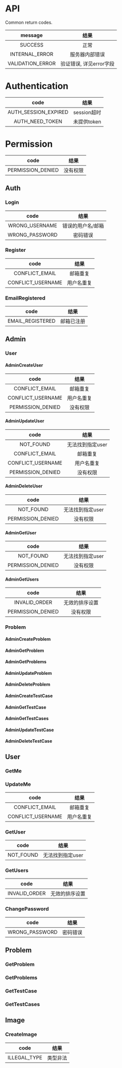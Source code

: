 # API
Common return codes.

|        message         |         结果          |
|:----------------------:|:--------------------:|
|        SUCCESS         |         正常          |
|     INTERNAL_ERROR     |     服务器内部错误      |
|    VALIDATION_ERROR    | 验证错误, 详见error字段 |


# Authentication

|         code         |       结果       |
|:--------------------:|:---------------:|
| AUTH_SESSION_EXPIRED |   session超时    |
|   AUTH_NEED_TOKEN    |   未提供token    |

# Permission

|            code            |         结果          |
|:--------------------------:|:--------------------:|
|     PERMISSION_DENIED      |        没有权限        |

## Auth

### Login

|         code       |         结果          |
|:------------------:|:--------------------:|
|   WRONG_USERNAME   |    错误的用户名/邮箱    |
|   WRONG_PASSWORD   |       密码错误        |

### Register

|            code            |         结果          |
|:--------------------------:|:--------------------:|
|      CONFLICT_EMAIL       |       邮箱重复        |
|     CONFLICT_USERNAME     |       用户名重复       |

### EmailRegistered

|            code            |         结果          |
|:--------------------------:|:--------------------:|
|      EMAIL_REGISTERED      |       邮箱已注册       |

## Admin

### User

#### AdminCreateUser

|           code          |         结果          |
|:-----------------------:|:--------------------:|
|     CONFLICT_EMAIL     |        邮箱重复        |
|    CONFLICT_USERNAME   |       用户名重复       |
|   PERMISSION_DENIED    |        没有权限        |

#### AdminUpdateUser

|           code          |         结果          |
|:-----------------------:|:--------------------:|
|        NOT_FOUND        |     无法找到指定user   |
|     CONFLICT_EMAIL     |        邮箱重复        |
|    CONFLICT_USERNAME   |       用户名重复       |
|    PERMISSION_DENIED   |        没有权限        |

#### AdminDeleteUser

|           code          |         结果          |
|:-----------------------:|:--------------------:|
|        NOT_FOUND        |     无法找到指定user   |
|    PERMISSION_DENIED    |       没有权限        |

#### AdminGetUser

|           code          |         结果          |
|:-----------------------:|:--------------------:|
|        NOT_FOUND        |     无法找到指定user   |
|    PERMISSION_DENIED    |        没有权限       |

#### AdminGetUsers

|           code          |         结果         |
|:-----------------------:|:-------------------:|
|      INVALID_ORDER      |     无效的排序设置     |
|    PERMISSION_DENIED    |        没有权限       |

### Problem

#### AdminCreateProblem
#### AdminGetProblem
#### AdminGetProblems
#### AdminUpdateProblem
#### AdminDeleteProblem

#### AdminCreateTestCase
#### AdminGetTestCase
#### AdminGetTestCases
#### AdminUpdateTestCase
#### AdminDeleteTestCase

## User

### GetMe

### UpdateMe

|           code          |         结果          |
|:-----------------------:|:--------------------:|
|     CONFLICT_EMAIL     |        邮箱重复        |
|    CONFLICT_USERNAME   |       用户名重复       |

### GetUser

|           code          |         结果          |
|:-----------------------:|:--------------------:|
|        NOT_FOUND        |     无法找到指定user   |

### GetUsers

|           code          |         结果         |
|:-----------------------:|:-------------------:|
|      INVALID_ORDER      |     无效的排序设置     |

### ChangePassword

|         code         |         结果          |
|:--------------------:|:--------------------:|
|    WRONG_PASSWORD    |       密码错误        |

## Problem

### GetProblem
### GetProblems

### GetTestCase
### GetTestCases
## Image
### CreateImage
|     code     |  结果   |
|:------------:|:------:|
| ILLEGAL_TYPE | 类型非法 |
